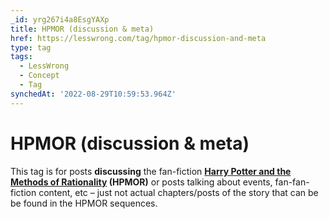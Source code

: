 ```yaml
---
_id: yrg267i4a8EsgYAXp
title: HPMOR (discussion & meta)
href: https://lesswrong.com/tag/hpmor-discussion-and-meta
type: tag
tags:
  - LessWrong
  - Concept
  - Tag
synchedAt: '2022-08-29T10:59:53.964Z'
---
```

# HPMOR (discussion & meta)

This tag is for posts **discussing** the fan-fiction **[Harry Potter and the Methods of Rationality](https://www.lesswrong.com/hpmor) (HPMOR)** or posts talking about events, fan-fan-fiction content, etc – just not actual chapters/posts of the story that can be be found in the HPMOR sequences.